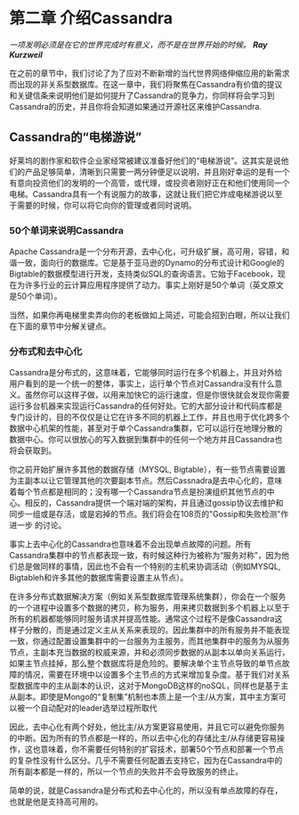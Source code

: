 
# 第二章 介绍Cassandra

*一项发明必须是在它的世界完成时有意义，而不是在世界开始的时候。*
***Ray Kurzweil***

在之前的章节中，我们讨论了为了应对不断新增的当代世界网络伸缩应用的新需求而出现的非关系型数据库。在这一章中，我们将聚焦在Cassandra有价值的提议和关键信条来说明他们是如何提升了Cassandra的竞争力，你同样将会学习到Cassandra的历史，并且你将会知道如果通过开源社区来维护Cassandra.

## Cassandra的“电梯游说”
好莱坞的剧作家和软件企业家经常被建议准备好他们的“电梯游说”。这其实是说他们的产品足够简单，清晰到只需要一两分钟便足以说明，并且刚好幸运的是有一个有意向投资他们的发明的一个高管，或代理，或投资者刚好正在和他们使用同一个电梯。Cassandra具有一个有说服力的故事，这就让我们把它炸成电梯游说以至于需要的时候，你可以将它向你的管理或者同时说明。

### 50个单词来说明Cassandra
Apache Cassandra是一个分布开源，去中心化，可升级扩展，高可用，容错，和谐一致，面向行的数据库。它是基于亚马逊的Dynamo的分布式设计和Google的Bigtable的数据模型进行开发，支持类似SQL的查询语言。它始于Facebook，现在为许多行业的云计算应用程序提供了动力。事实上刚好是50个单词（英文原文是50个单词）。

当然，如果你再电梯里卖弄向你的老板做如上简述，可能会招到白眼，所以让我们在下面的章节中分解关键点。

### 分布式和去中心化
Cassandra是分布式的，这意味着，它能够同时运行在多个机器上，并且对外给用户看到的是一个统一的整体，事实上，运行单个节点对Cassandra没有什么意义。虽然你可以这样子做，以用来加快它的运行速度，但是你很快就会发现你需要运行多台机器来实现运行Cassandra的任何好处。它的大部分设计和代码库都是专门设计的，目的不仅仅是让它在许多不同的机器上工作，并且也用于优化跨多个数据中心机架的性能，甚至对于单个Cassandra集群，它可以运行在地理分散的数据中心。你可以很放心的写入数据到集群中的任何一个地方并且Cassandra也将会获取到。

你之前开始扩展许多其他的数据存储（MYSQL, Bigtable），有一些节点需要设置为主副本以让它管理其他的次要副本节点。然后Cassnadra是去中心化的，意味着每个节点都是相同的；没有哪一个Cassandra节点是扮演组织其他节点的中心。相反的，Cassandra提供一个端对端的架构，并且通过gossip协议去维护和同步一组或是存活，或是宕掉的节点。我们将会在108页的"Gossip和失败检测"作进一步 的讨论。

事实上去中心化的Cassandra也意味着不会出现单点故障的问题。所有Cassandra集群中的节点都表现一致，有时候这种行为被称为“服务对称”，因为他们总是做同样的事情，因此也不会有一个特别的主机来协调活动（例如MYSQL, Bigtableh和许多其他的数据库需要设置主从节点）。

在许多分布式数据解决方案（例如关系型数据库管理系统集群），你会在一个服务的一个进程中设置多个数据的拷贝，称为服务，用来拷贝数据到多个机器上以至于所有的机器都能够同时服务请求并提高性能。通常这个过程不是像Cassandra这样子分散的，而是通过定义主从关系来表现的。因此集群中的所有服务并不能表现一致，你通过配置设置集群中的一台服务为主服务，而其他集群中的服务为从服务节点，主副本充当数据的权威来源，并和必须同步数据的从副本以单向关系运行，如果主节点挂掉，那么整个数据库将是危险的。要解决单个主节点导致的单节点故障的情况，需要在环境中以设置多个主节点的方式来增加复杂度。基于我们对关系型数据库中的主从副本的认识，这对于MongoDB这样的noSQL，同样也是基于主从副本。即使是Mongo的“复制集”机制也本质上是一个主/从方案，其中主方案可以被一个自动配对的leader选举过程所取代

因此，去中心化有两个好处，他比主/从方案更容易使用，并且它可以避免你服务的中断。因为所有的节点都是一样的，所以去中心化的存储比主/从存储更容易操作，这也意味着，你不需要任何特别的扩容技术，部署50个节点和部署一个节点的复杂性没有什么区分。几乎不需要任何配置去支持它，因为在Cassandra中的所有副本都是一样的，所以一个节点的失败并不会导致服务的终止。

简单的说，就是Cassandra是分布式和去中心化的，所以没有单点故障的存在，也就是他是支持高可用的。

